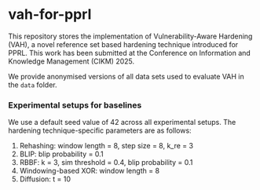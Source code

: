 # vah-for-pprl
This repository stores the implementation of Vulnerability-Aware Hardening (VAH), a novel reference set based hardening
technique introduced for PPRL. This work has been submitted at the Conference on Information and Knowledge Management
(CIKM) 2025.

We provide anonymised versions of all data sets used to evaluate VAH in the `data` folder.


### Experimental setups for baselines
We use a default seed value of 42 across all experimental setups. The hardening technique-specific parameters are as follows:

1) Rehashing: window length = 8, step size = 8, k_re = 3
2) BLIP: blip probability = 0.1
3) RBBF: k = 3, sim threshold = 0.4, blip probability = 0.1
4) Windowing-based XOR: window length = 8
5) Diffusion: t = 10

